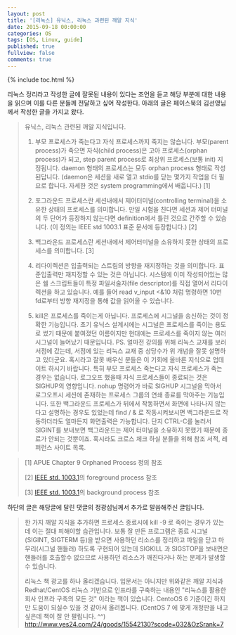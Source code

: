 ```yaml
---
layout: post
title: '[리눅스] 유닉스, 리눅스 과련된 깨알 지식'
date: 2015-09-18 00:00:00
categories: OS
tags: [OS, Linux, guide]
published: true
fullview: false
comments: true
---
```


{% include toc.html %}

리눅스 정리라고 작성한 글에 잘못된 내용이 있다는 조언을 듣고 해당 부분에 대한 내용을 읽으며 이를 다른 분들께 전달하고 싶어 작성한다. 아래의 글은 페이스북의 김선영님께서 작성한 글을 가지고 왔다.

>유닉스, 리눅스 관련된 깨알 지식입니다.
>
> 1) 부모 프로세스가 죽는다고 자식 프로세스까지 죽지는 않습니다. 
부모(parent process)가 죽으면 자식(child process)은 고아 프로세스(orphan process)가 되고, step parent process로 최상위 프로세스(보통 init) 지정됩니다.
daemon 형태의 프로세스는 모두 orphan process 형태로 작성된답니다. (daemon은 세션을 새로 열고 stdio를 닫는 몇가지 작업을 더 필요로 합니다. 자세한 것은 system programming에서 배웁니다.) [1]
>
> 2) 포그라운드 프로세스란 세션내에서 제어터미널(controlling terminal)을 소유한 상태의 프로세스를 의미합니다. 만일 시험을 친다면 세션과 제어 터미널의 두 단어가 등장하지 않는다면 definition에서 틀린 것으로 간주할 수 있습니다. (이 정의는 IEEE std 1003.1 표준 문서에 등장합니다.) [2]
>
> 3) 백그라운드 프로세스란 세션내에서 제어터미널을 소유하지 못한 상태의 프로세스를 의미합니다. [3]
>
> 4) 리다이렉션은 입출력되는 스트림의 방향을 재지정하는 것을 의미합니다. 표준입출력만 재지정할 수 있는 것은 아닙니다. 시스템에 이미 작성되어있는 많은 쉘 스크립트들이 특정 파일서술자(file descriptor)를 직접 열어서 리다이렉션을 하고 있습니다.
예를 들어 read v_input <&10 처럼 명령하면 10번 fd로부터 방향 재지정을 통해 값을 읽어올 수 있습니다.
>
> 5) kill은 프로세스를 죽이는게 아닙니다.
프로세스에 시그널을 송신하는 것이 정확한 기능입니다. 초기 유닉스 설계시에는 시그널은 프로세스를 죽이는 용도로 썼기 때문에 붙여졌던 이름이지만 현대에는 프로세스를 죽이지 않는 여러 시그널이 늘어났기 때문입니다.
>PS. 얼마전 강의를 위해 리눅스 교재를 보러 서점에 갔는데, 서점에 있는 리눅스 교재 중 상당수가 위 개념을 잘못 설명하고 있더군요. 혹시라고 잘못 배우신 분들은 이 기회에 올바른 지식으로 업데이트 하시기 바랍니다.
특히 부모 프로세스 죽는다고 자식 프로세스가 죽는 경우는 없습니다. 로그오프 했을때 자식 프로세스들이 종료되는 것은 SIGHUP의 영향입니다. nohup 명령어가 바로 SIGHUP 시그널을 막아서 로그오프시 세션에 존재하는 프로세스 그룹의 연쇄 종료를 막아주는 기능입니다.
또한 백그라운드 프로세스가 뒤에서 작동하면서 화면에 나타나지 않는다고 설명하는 경우도 있었는데 find / & 로 작동시켜보시면 백그라운드로 작동하더라도 얼마든지 화면출력은 가능합니다. 단지 CTRL-C를 눌러서 SIGINT를 보내보면 백그라운드는 제어 터미널을 소유하지 못했기 때문에 종료가 안되는 것뿐이죠.
혹시라도 크로스 체크 하실 분들을 위해 참조 서적, 레퍼런스 사이트 목록.

>[1] APUE Chapter 9 Orphaned Process 정의 참조
>
>[2] [IEEE std. 1003.1](http://www.opengroup.org)의 foreground process 참조
>
>[3] [IEEE std. 1003.1](http://www.opengroup.org)의 background process 참조

하단의 글은 해당글에 달린 댓글의 정광섭님께서 추가로 말씀해주신 글입니다.

>한 가지 깨알 지식을 추가하면 프로세스 종료시에 kill -9 로 죽이는 경우가 있는데 이는 절대 피해야할 습관입니다. 보통 잘 만든 프로그램은 종료 시그널(SIGINT, SIGTERM 등)을 받으면 사용하던 리소스를 정리하고 파일을 닫고 마무리(시그널 핸들러) 하도록 구현되어 있는데 SIGKILL 과 SIGSTOP을 보내면은 핸들러를 호출할수 없으므로 사용하던 리소스가 깨진다거나 하는 문제가 발생할 수 있습니다.
>
>리눅스 책 광고를 하나 올리겠습니다. 입문서는 아니지만 위와같은 깨알 지식과 Redhat/CentOS 리눅스 기반으로 인프라를 구축하는 내용인 "리눅스를 활용한 회사 인프라 구축의 모든 것" 이라는 책이 있습니다. CentoOS 6 기준이긴 하지만 도움이 되실수 있을 것 같아서 올려봅니다. (CentOS 7 에 맞게 개정판을 내고 싶은데 책이 잘 안 팔립니다. ^^) http://www.yes24.com/24/goods/15542130?scode=032&OzSrank=7